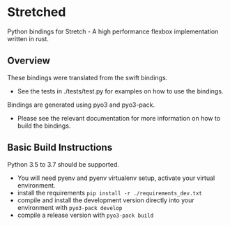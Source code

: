 
# Stretched
Python bindings for Stretch - A high performance flexbox implementation written in rust.



## Overview

These bindings were translated from the swift bindings.

- See the tests in ./tests/test.py for examples on how to use the bindings.



Bindings are generated using pyo3 and pyo3-pack.

- Please see the relevant documentation for more information on how to build the bindings.



## Basic Build Instructions

Python 3.5 to 3.7 should be supported.

- You will need pyenv and pyenv virtualenv setup, activate your virtual environment.
- install the requirements `pip install -r ./requirements_dev.txt`
- compile and install the development version directly into your environment with `pyo3-pack develop`
- compile a release version with `pyo3-pack build`



